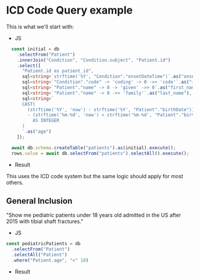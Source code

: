 <script setup lang="ts">
import { table0, table1 } from "./queries/icd.vue";
import { onMounted, ref } from "vue";
import DataTable from "./components/DataTable.vue";
// @ts-ignore
import { sqliteOnFhir } from "~/sqlite.browser";
// @ts-ignore
import DBWorker from "./sql/db.worker?worker";
import { Kysely } from "kysely";

const worker = new DBWorker({ name: "db.worker" });

const dialect = sqliteOnFhir(
  ":memory:",
  "http://localhost:8787/fhir",
  ["Patient", "Condition"],
  worker,
);
const db = new Kysely({
  dialect,
});

type Column = {
  name: string;
  dataType: string;
};
type ViewState = { rows: Record<string, unknown>[]; columns: Column[] }

const viewStates = ref<ViewState[]>([]);
onMounted(async () => {
  try {
    const t0  = await table0(db);
    const t1 = await table1(db)
    const views: ViewState[] = [
      t0,
      t1
    ];
    console.log("ok", views[1])
    viewStates.value = views
  } catch (e) {
    console.error(e);
  }
});

</script>

# ICD Code Query example
This is what we'll start with:
- JS
```ts
  const initial = db
    .selectFrom("Patient")
    .innerJoin("Condition", "Condition.subject", "Patient.id")
    .select([
      "Patient.id as patient_id",
      sql<string>`strftime('%Y', "Condition"."onsetDateTime")`.as("onset_year"),
      sql<string>`"Condition"."code" -> 'coding' -> 0 ->> 'code'`.as("icd_code"),
      sql<string>`"Patient"."name" -> 0 -> 'given' ->> 0`.as("first_name"),
      sql<string>`"Patient"."name" -> 0 ->> 'family'`.as("last_name"),
      sql<string>`
      CAST(
        (strftime('%Y', 'now') - strftime('%Y', "Patient"."birthDate")) 
        - (strftime('%m-%d', 'now') < strftime('%m-%d', "Patient"."birthDate"))
          AS INTEGER
      )
      `.as("age")
    ]);

  await db.schema.createTable("patients").as(initial).execute();
  rows.value = await db.selectFrom("patients").selectAll().execute();
```

- Result
<ClientOnly>
    <DataTable :columns="viewStates[0].columns" :rows="viewStates[0].rows" />
</ClientOnly>

This uses the ICD code system but the same logic should apply for most others.

## General Inclusion
"Show me pediatric patients under 18 years old admitted in the US after 2015 with 
tibial shaft fractures."

- JS
```ts
const pediatricPatients = db
  .selectFrom("Patient")
  .selectAll("Patient")
  .where("Patient.age", "<" 18)
```
- Result
<ClientOnly>
  <DataTable :columns="viewStates[1].columns" :rows="viewStates[1].rows" />
</ClientOnly>
